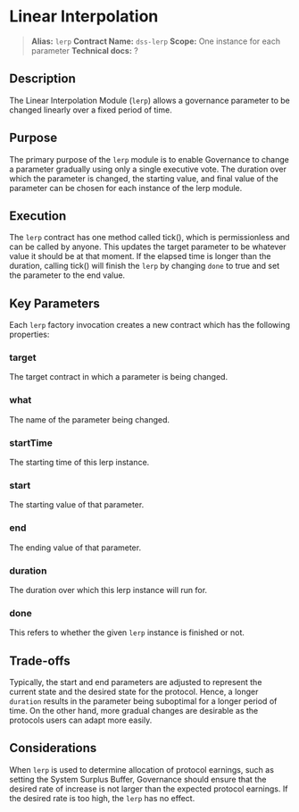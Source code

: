 # Linear Interpolation


>**Alias:** `lerp`
>**Contract Name:** `dss-lerp` 
>**Scope:** One instance for each parameter
>**Technical docs:** ?

## Description

The Linear Interpolation Module (`lerp`) allows a governance parameter to be changed linearly over a fixed period of time. 

## Purpose

The primary purpose of the `lerp` module is to enable Governance to change a parameter gradually using only a single executive vote. The duration over which the parameter is changed, the starting value, and final value of the parameter can be chosen for each instance of the lerp module.

## Execution 
The `lerp` contract has one method called tick(), which is permissionless and can be called by anyone. This updates the target parameter to be whatever value it should be at that moment. If the elapsed time is longer than the duration, calling tick() will finish the `lerp` by changing `done` to true and set the parameter to the end value. 


## Key Parameters

Each `lerp` factory invocation creates a new contract which has the following properties:

### target 
The target contract in which a parameter is being changed. 

### what 
The name of the parameter being changed. 

### startTime 
The starting time of this lerp instance. 

### start 
The starting value of that parameter. 

### end 
The ending value of that parameter. 

### duration 
The duration over which this lerp instance will run for. 

### done
This refers to whether the given `lerp` instance is finished or not.



## Trade-offs

Typically, the start and end parameters are adjusted to represent the current state and the desired state for the protocol. Hence, a longer `duration` results in the parameter being suboptimal for a longer period of time. On the other hand, more gradual changes are desirable as the protocols users can adapt more easily.


## Considerations

When `lerp` is used to determine allocation of protocol earnings, such as setting the System Surplus Buffer, Governance should ensure that the desired rate of increase is not larger than the expected protocol earnings. If the desired rate is too high, the `lerp` has no effect. 




